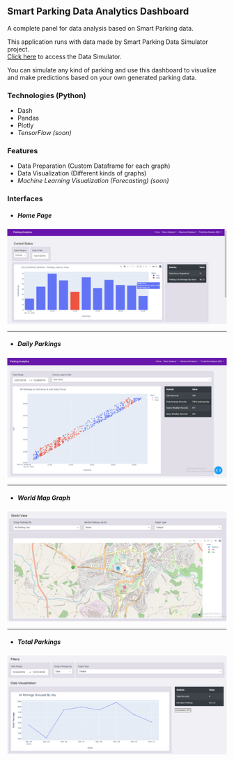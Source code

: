 ## Smart Parking Data Analytics Dashboard

A complete panel for data analysis based on Smart Parking data.  

This application runs with data made by Smart Parking Data Simulator project.  
<a href="https://github.com/lrmendes/SmartParking-Data-Simulator" target="_blank">Click here</a> to access the Data Simulator.

You can simulate any kind of parking and use this dashboard to visualize and make predictions based on your own generated parking data.

### Technologies (Python)

- Dash 
- Pandas
- Plotly
- _TensorFlow (soon)_

### Features
- Data Preparation (Custom Dataframe for each graph)
- Data Visualization (Different kinds of graphs)
- _Machine Learning Visualization (Forecasting) (soon)_

### Interfaces

- ##### Home Page
<img src="examples/home.png" alt="drawing"/>

---------------

- ##### Daily Parkings
<img src="examples/dailyparkings.png" alt="drawing"/>

---------------

- ##### World Map Graph
<img src="examples/worldmap.png" alt="drawing"/>

---------------

- ##### Total Parkings
<img src="examples/totalparkings-day.png" alt="drawing"/>


